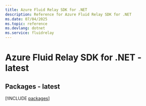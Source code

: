 ```yaml
---
title: Azure Fluid Relay SDK for .NET
description: Reference for Azure Fluid Relay SDK for .NET
ms.date: 07/04/2025
ms.topic: reference
ms.devlang: dotnet
ms.service: fluidrelay
---
```

# Azure Fluid Relay SDK for .NET - latest
## Packages - latest
[!INCLUDE [packages](fluid-relay-index.md)]